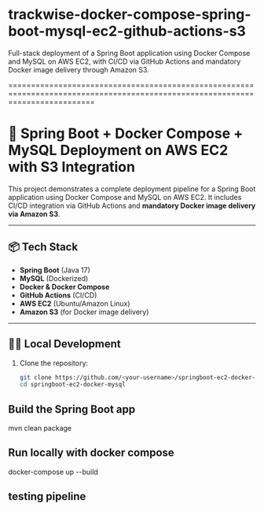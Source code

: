 # trackwise-docker-compose-spring-boot-mysql-ec2-github-actions-s3
Full-stack deployment of a Spring Boot application using Docker Compose and MySQL on AWS EC2, with CI/CD via GitHub Actions and mandatory Docker image delivery through Amazon S3.

===============================================================================================================================

# 🚀 Spring Boot + Docker Compose + MySQL Deployment on AWS EC2 with S3 Integration

This project demonstrates a complete deployment pipeline for a Spring Boot application using Docker Compose and MySQL on AWS EC2. It includes CI/CD integration via GitHub Actions and **mandatory Docker image delivery via Amazon S3**.

---

## 📦 Tech Stack

- **Spring Boot** (Java 17)
- **MySQL** (Dockerized)
- **Docker & Docker Compose**
- **GitHub Actions** (CI/CD)
- **AWS EC2** (Ubuntu/Amazon Linux)
- **Amazon S3** (for Docker image delivery)

---

## 🧑‍💻 Local Development

1. Clone the repository:
   ```bash
   git clone https://github.com/<your-username>/springboot-ec2-docker-mysql.git
   cd springboot-ec2-docker-mysql

## Build the Spring Boot app
mvn clean package

## Run locally with docker compose
docker-compose up --build

## testing pipeline
